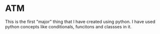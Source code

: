 # ATM
This is the first "major" thing that I have created using python. I have used python concepts like conditionals, funcitons and classses in it.
